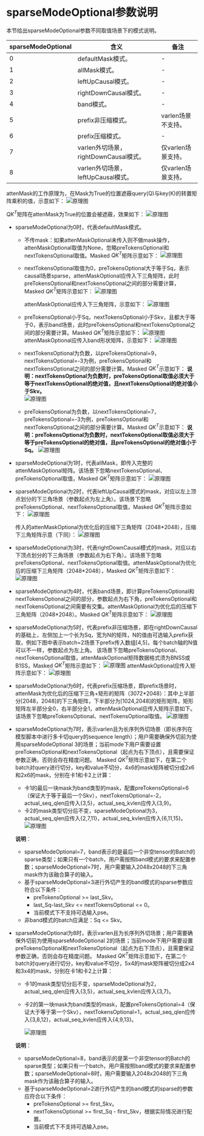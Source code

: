 # sparseModeOptional参数说明

本节给出sparseModeOptional参数不同取值场景下的模式说明。

| sparseModeOptional | 含义                            | 备注           |
|--------------------|-------------------------------|--------------|
| 0                  | defaultMask模式。                | -            |
| 1                  | allMask模式。                    | -            |
| 2                  | leftUpCausal模式。               | -            |
| 3                  | rightDownCausal模式。            | -            |
| 4                  | band模式。                       | -            |
| 5                  | prefix非压缩模式。                  | varlen场景不支持。 |
| 6                  | prefix压缩模式。                   | -            |
| 7                  | varlen外切场景，rightDownCausal模式。 | 仅varlen场景支持。 |
| 8                  | varlen外切场景，leftUpCausal模式。    | 仅varlen场景支持。 |

attenMask的工作原理为，在Mask为True的位置遮蔽query(Q)与key(K)的转置矩阵乘积的值，示意如下：
![原理图](../figures/QK转置图.png)

$QK^T$矩阵在attenMask为True的位置会被遮蔽，效果如下：
![原理图](../figures/遮挡QK图.png)

- sparseModeOptional为0时，代表defaultMask模式。

  - 不传mask：如果attenMaskOptional未传入则不做mask操作，attenMaskOptional取值为None，忽略preTokensOptional和nextTokensOptional取值。Masked $QK^T$矩阵示意如下：
    ![原理图](../figures/sparsemode为0遮挡矩阵.png)
    
  - nextTokensOptional取值为0，preTokensOptional大于等于Sq，表示causal场景sparse，attenMaskOptional应传入下三角矩阵，此时preTokensOptional和nextTokensOptional之间的部分需要计算，Masked $QK^T$矩阵示意如下：
    ![原理图](../figures/sparsemode为0遮挡矩阵1.png) 

    attenMaskOptional应传入下三角矩阵，示意如下：
    ![原理图](../figures/attenmask下三角.png)
    
  - preTokensOptional小于Sq，nextTokensOptional小于Skv，且都大于等于0，表示band场景，此时preTokensOptional和nextTokensOptional之间的部分需要计算。Masked $QK^T$矩阵示意如下：
     ![原理图](../figures/sparsemode为0遮挡矩阵2.png)     
     attenMaskOptional应传入band形状矩阵，示意如下：
     ![原理图](../figures/attenmask_band形状矩阵.png)
     
  - nextTokensOptional为负数，以preTokensOptional=9，nextTokensOptional=-3为例，preTokensOptional和nextTokensOptional之间的部分需要计算。Masked $QK^T$示意如下：
     **说明：nextTokensOptional为负数时，preTokensOptional取值必须大于等于nextTokensOptional的绝对值，且nextTokensOptional的绝对值小于Skv。**     
     ![原理图](../figures/sparsemode为0遮挡矩阵3.png) 
     
  - preTokensOptional为负数，以nextTokensOptional=7，preTokensOptional=-3为例，preTokensOptional和nextTokensOptional之间的部分需要计算。Masked $QK^T$示意如下：
    **说明：preTokensOptional为负数时，nextTokensOptional取值必须大于等于preTokensOptional的绝对值，且preTokensOptional的绝对值小于Sq。**
    ![原理图](../figures/sparsemode为0遮挡矩阵4.png) 
  
- sparseModeOptional为1时，代表allMask，即传入完整的attenMaskOptional矩阵。该场景下忽略nextTokensOptional、preTokensOptional取值，Masked $QK^T$矩阵示意如下：
  ![原理图](../figures/sparsemode为1遮挡矩阵.png) 
  
- sparseModeOptional为2时，代表leftUpCausal模式的mask，对应以左上顶点划分的下三角场景（参数起点为左上角）。该场景下忽略preTokensOptional、nextTokensOptional取值，Masked $QK^T$矩阵示意如下：
  ![原理图](../figures/sparsemode为2遮挡矩阵.png)

  传入的attenMaskOptional为优化后的压缩下三角矩阵（2048*2048），压缩下三角矩阵示意（下同）：
  ![原理图](../figures/attenmask压缩下三角.png) 
  
- sparseModeOptional为3时，代表rightDownCausal模式的mask，对应以右下顶点划分的下三角场景（参数起点为右下角）。该场景下忽略preTokensOptional、nextTokensOptional取值。attenMaskOptional为优化后的压缩下三角矩阵（2048*2048），Masked $QK^T$矩阵示意如下：
  ![原理图](../figures/sparsemode为3遮挡矩阵.png)
  
- sparseModeOptional为4时，代表band场景，即计算preTokensOptional和nextTokensOptional之间的部分，参数起点为右下角，preTokensOptional和nextTokensOptional之间需要有交集。attenMaskOptional为优化后的压缩下三角矩阵（2048*2048）。Masked $QK^T$矩阵示意如下：
  ![原理图](../figures/sparsemode为4遮挡矩阵.png)
  
- sparseModeOptional为5时，代表prefix非压缩场景，即在rightDownCausal的基础上，左侧加上一个长为Sq，宽为N的矩阵，N的值由可选输入prefix获取，例如下图中表示batch=2场景下prefix传入数组[4,5]，每个batch轴的N值可以不一样，参数起点为左上角。
  该场景下忽略preTokensOptional、nextTokensOptional取值，attenMaskOptional矩阵数据格式须为BNSS或B1SS，Masked $QK^T$矩阵示意如下：
  ![原理图](../figures/sparsemode为5遮挡矩阵.png)
  attenMaskOptional应传入矩阵示意如下：
  ![原理图](../figures/attenmask矩阵.png)
  
- sparseModeOptional为6时，代表prefix压缩场景，即prefix场景时，attenMask为优化后的压缩下三角+矩形的矩阵（3072*2048）：其中上半部分[2048，2048]的下三角矩阵，下半部分为[1024,2048]的矩形矩阵，矩形矩阵左半部分全0，右半部分全1，attenMaskOptional应传入矩阵示意如下。该场景下忽略preTokensOptional、nextTokensOptional取值。
  ![原理图](../figures/sparsemode为6遮挡矩阵.png)
  
- sparseModeOptional为7时，表示varlen且为长序列外切场景（即长序列在模型脚本中进行多卡切query的sequence length）；用户需要确保外切前为使用sparseModeOptional 3的场景；当前mode下用户需要设置preTokensOptional和nextTokensOptional（起点为右下顶点），且需要保证参数正确，否则会存在精度问题。
  Masked $QK^T$矩阵示意如下，在第二个batch对query进行切分，key和value不切分，4x6的mask矩阵被切分成2x6和2x6的mask，分别在卡1和卡2上计算：

  - 卡1的最后一块mask为band类型的mask，配置preTokensOptional=6（保证大于等于最后一个Skv），nextTokensOptional=-2，actual_seq_qlen应传入{3,5}，actual_seq_kvlen应传入{3,9}。
  - 卡2的mask类型切分后不变，sparseModeOptional为3，actual_seq_qlen应传入{2,7,11}，actual_seq_kvlen应传入{6,11,15}。
  ![原理图](../figures/sparsemode为7遮挡矩阵.png)

  **说明**：
    - sparseModeOptional=7，band表示的是最后一个非空tensor的Batch的sparse类型；如果只有一个batch，用户需按照band模式的要求来配置参数；sparseModeOptional=7时，用户需要输入2048x2048的下三角mask作为该融合算子的输入。
    - 基于sparseModeOptional=3进行外切产生的band模式的sparse参数应符合以下条件：
       - preTokensOptional >= last_Skv。
       - last_Sq-last_Skv <= nextTokensOptional <= 0。
       - 当前模式下不支持可选输入pse。
    - 非band模式的batch应满足：Sq <= Skv。

- sparseModeOptional为8时，表示varlen且为长序列外切场景；用户需要确保外切前为使用sparseModeOptional 2的场景；当前mode下用户需要设置preTokensOptional和nextTokensOptional（起点为右下顶点），且需要保证参数正确，否则会存在精度问题。
  Masked $QK^T$矩阵示意如下，在第二个batch对query进行切分，key和value不切分，5x4的mask矩阵被切分成2x4和3x4的mask，分别在卡1和卡2上计算：

  - 卡1的mask类型切分后不变，sparseModeOptional为2，actual_seq_qlen应传入{3,5}，actual_seq_kvlen应传入{3,7}。
  - 卡2的第一块mask为band类型的mask，配置preTokensOptional=4（保证大于等于第一个Skv），nextTokensOptional=1，actual_seq_qlen应传入{3,8,12}，actual_seq_kvlen应传入{4,9,13}。

    ![原理图](../figures/sparsemode为8遮挡矩阵.png)

  **说明**：
    - sparseModeOptional=8，band表示的是第一个非空tensor的Batch的sparse类型；如果只有一个batch，用户需按照band模式的要求来配置参数；sparseModeOptional=8时，用户需要输入2048x2048的下三角mask作为该融合算子的输入。
    - 基于sparseModeOptional=2进行外切产生的band模式的sparse的参数应符合以下条件：
       - preTokensOptional >= first_Skv。
       - nextTokensOptional >= first_Sq - first_Skv，根据实际情况进行配置。
       - 当前模式下不支持可选输入pse。